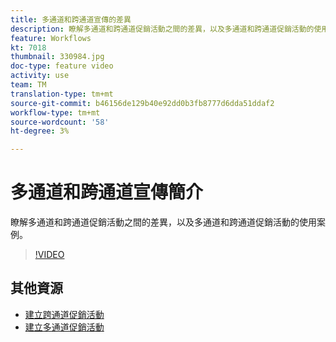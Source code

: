 ```yaml
---
title: 多通道和跨通道宣傳的差異
description: 瞭解多通道和跨通道促銷活動之間的差異，以及多通道和跨通道促銷活動的使用案例。
feature: Workflows
kt: 7018
thumbnail: 330984.jpg
doc-type: feature video
activity: use
team: TM
translation-type: tm+mt
source-git-commit: b46156de129b40e92dd0b3fb8777d6dda51ddaf2
workflow-type: tm+mt
source-wordcount: '58'
ht-degree: 3%

---
```



# 多通道和跨通道宣傳簡介

瞭解多通道和跨通道促銷活動之間的差異，以及多通道和跨通道促銷活動的使用案例。

>[!VIDEO](https://video.tv.adobe.com/v/330984?quality=12)

## 其他資源

* [建立跨通道促銷活動](/help/orchestrating-campaigns/cross-channel-campaigns.mdhelp/orchestrating-campaigns/cross-channel-campaigns.md)
* [建立多通道促銷活動](help/orchestrating-campaigns/multi-channel-campaigns.md)

